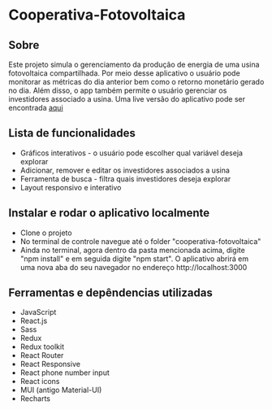# Cooperativa-Fotovoltaica
## Sobre
Este projeto simula o gerenciamento da produção de energia de uma usina fotovoltaica compartilhada.
Por meio desse aplicativo o usuário pode monitorar as métricas do dia anterior bem como o retorno monetário gerado no dia. Além disso, o app também permite o usuário gerenciar os investidores associado a usina. Uma live versão do aplicativo pode ser encontrada [aqui](https://dajalac.github.io/Cooperativa-Fotovoltaica/)

## Lista de funcionalidades
- Gráficos interativos - o usuário pode escolher qual variável deseja explorar
- Adicionar, remover e editar os investidores associados a usina
- Ferramenta de busca - filtra quais investidores deseja explorar
- Layout responsivo e interativo 

## Instalar e rodar o aplicativo localmente
- Clone o projeto
- No terminal de controle navegue até o folder "cooperativa-fotovoltaica"
- Ainda no terminal, agora dentro da pasta mencionada acima, digite "npm install" e em seguida digite "npm start". O aplicativo abrirá em uma nova aba do seu navegador  no endereço http://localhost:3000

## Ferramentas e depêndencias utilizadas
- JavaScript
- React.js
- Sass
- Redux
- Redux toolkit
- React Router
- React Responsive
- React phone number input
- React icons
- MUI (antigo Material-UI)
- Recharts
